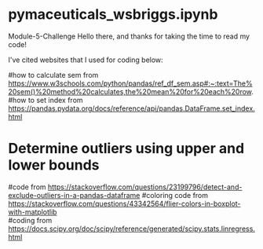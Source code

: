 # pymaceuticals_wsbriggs.ipynb
Module-5-Challenge
Hello there, and thanks for taking the time to read my code!

I've cited websites that I used for coding below:

#how to calculate sem from https://www.w3schools.com/python/pandas/ref_df_sem.asp#:~:text=The%20sem()%20method%20calculates,the%20mean%20for%20each%20row.
#how to set index from https://pandas.pydata.org/docs/reference/api/pandas.DataFrame.set_index.html
# Determine outliers using upper and lower bounds
  #code from https://stackoverflow.com/questions/23199796/detect-and-exclude-outliers-in-a-pandas-dataframe
#coloring code from https://stackoverflow.com/questions/43342564/flier-colors-in-boxplot-with-matplotlib    
#coding from https://docs.scipy.org/doc/scipy/reference/generated/scipy.stats.linregress.html
